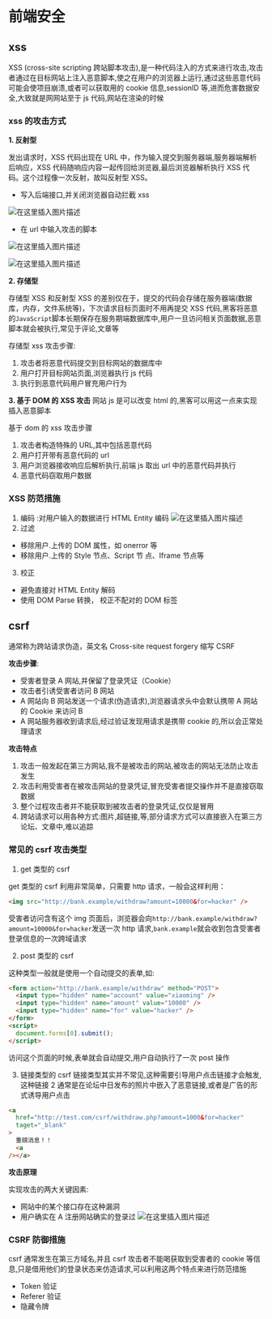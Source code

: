 # 前端安全

## xss

XSS (cross-site scripting 跨站脚本攻击),是一种代码注入的方式来进行攻击,攻击者通过在目标网站上注入恶意脚本,使之在用户的浏览器上运行,通过这些恶意代码可能会使项目崩溃,或者可以获取用的 cookie 信息,sessionID 等,进而危害数据安全,大致就是网网站至于 js 代码,网站在渲染的时候

### xss 的攻击方式

**1. 反射型**

发出请求时，XSS 代码出现在 URL 中，作为输入提交到服务器端,服务器端解析后响应，XSS 代码随响应内容一起传回给浏览器,最后浏览器解析执行 XSS 代码。这个过程像一次反射，故叫反射型 XSS。

- 写入后端接口,并关闭浏览器自动拦截 xss

![在这里插入图片描述](https://img-blog.csdnimg.cn/20200330225133320.png?x-oss-process=image/watermark,type_ZmFuZ3poZW5naGVpdGk,shadow_10,text_aHR0cHM6Ly9ibG9nLmNzZG4ubmV0L3B6MTAyMQ==,size_16,color_FFFFFF,t_70)

- 在 url 中输入攻击的脚本

![在这里插入图片描述](https://img-blog.csdnimg.cn/2020033022494918.png?x-oss-process=image/watermark,type_ZmFuZ3poZW5naGVpdGk,shadow_10,text_aHR0cHM6Ly9ibG9nLmNzZG4ubmV0L3B6MTAyMQ==,size_16,color_FFFFFF,t_70)

![在这里插入图片描述](https://img-blog.csdnimg.cn/20200330225041532.png?x-oss-process=image/watermark,type_ZmFuZ3poZW5naGVpdGk,shadow_10,text_aHR0cHM6Ly9ibG9nLmNzZG4ubmV0L3B6MTAyMQ==,size_16,color_FFFFFF,t_70)

**2. 存储型**

存储型 XSS 和反射型 XSS 的差别仅在于，提交的代码会存储在服务器端(数据库，内存，文件系统等)，下次请求目标页面时不用再提交 XSS 代码,黑客将恶意的`JavaScript`脚本长期保存在服务期端数据库中,用户一旦访问相关页面数据,恶意脚本就会被执行,常见于评论,文章等

存储型 xss 攻击步骤:

1. 攻击者将恶意代码提交到目标网站的数据库中
2. 用户打开目标网站页面,浏览器执行 js 代码
3. 执行到恶意代码用户冒充用户行为

**3. 基于 DOM 的 XSS 攻击**
网站 js 是可以改变 html 的,黑客可以用这一点来实现插入恶意脚本

基于 dom 的 xss 攻击步骤

1. 攻击者构造特殊的 URL,其中包括恶意代码
2. 用户打开带有恶意代码的 url
3. 用户浏览器接收响应后解析执行,前端 js 取出 url 中的恶意代码并执行
4. 恶意代码窃取用户数据

### XSS 防范措施

1. 编码 :对用户输入的数据进行 HTML Entity 编码
   ![在这里插入图片描述](https://img-blog.csdnimg.cn/20200330230128505.png?x-oss-process=image/watermark,type_ZmFuZ3poZW5naGVpdGk,shadow_10,text_aHR0cHM6Ly9ibG9nLmNzZG4ubmV0L3B6MTAyMQ==,size_16,color_FFFFFF,t_70)
2. 过滤

- 移除用户.上传的 DOM 属性，如 onerror 等
- 移除用户.上传的 Style 节点、Script 节 点、Iframe 节点等

3. 校正

- 避免直接对 HTML Entity 解码
- 使用 DOM Parse 转换， 校正不配对的 DOM 标签

## csrf

通常称为跨站请求伪造，英文名 Cross-site request forgery 缩写 CSRF

**攻击步骤**:

- 受害者登录 A 网站,并保留了登录凭证（Cookie）
- 攻击者引诱受害者访问 B 网站
- A 网站向 B 网站发送一个请求(伪造请求),浏览器请求头中会默认携带 A 网站的 Cookie 来访问 B
- A 网站服务器收到请求后,经过验证发现用请求是携带 cookie 的,所以会正常处理请求

**攻击特点**

1. 攻击一般发起在第三方网站,我不是被攻击的网站,被攻击的网站无法防止攻击发生
2. 攻击利用受害者在被攻击网站的登录凭证,冒充受害者提交操作并不是直接窃取数据
3. 整个过程攻击者并不能获取到被攻击者的登录凭证,仅仅是冒用
4. 跨站请求可以用各种方式:图片,超链接,等,部分请求方式可以直接嵌入在第三方论坛、文章中,难以追踪

### 常见的 csrf 攻击类型

1. get 类型的 csrf

get 类型的 csrf 利用非常简单，只需要 http 请求，一般会这样利用：

```html
<img src="http://bank.example/withdraw?amount=10000&for=hacker" />
```

受害者访问含有这个 img 页面后，浏览器会向`http://bank.example/withdraw?amount=10000&for=hacker`发送一次 http 请求,`bank.example`就会收到包含受害者登录信息的一次跨域请求

2. post 类型的 csrf

这种类型一般就是使用一个自动提交的表单,如:

```html
<form action="http://bank.example/withdraw" method="POST">
  <input type="hidden" name="account" value="xiaoming" />
  <input type="hidden" name="amount" value="10000" />
  <input type="hidden" name="for" value="hacker" />
</form>
<script>
  document.forms[0].submit();
</script>
```

访问这个页面的时候,表单就会自动提交,用户自动执行了一次 post 操作

3. 链接类型的 csrf
   链接类型其实并不常见,这种需要引导用户点击链接才会触发,这种链接 2 通常是在论坛中日发布的照片中嵌入了恶意链接,或者是广告的形式诱导用户点击

```html
<a
  href="http://test.com/csrf/withdraw.php?amount=1000&for=hacker"
  taget="_blank"
>
  重磅消息！！
  <a
/></a>
```

**攻击原理**

实现攻击的两大关键因素:

- 网站中的某个接口存在这种漏洞
- 用户确实在 A 注册网站确实的登录过
  ![在这里插入图片描述](https://img-blog.csdnimg.cn/20200330221721613.png?x-oss-process=image/watermark,type_ZmFuZ3poZW5naGVpdGk,shadow_10,text_aHR0cHM6Ly9ibG9nLmNzZG4ubmV0L3B6MTAyMQ==,size_16,color_FFFFFF,t_70)

### CSRF 防御措施

csrf 通常发生在第三方域名,并且 csrf 攻击者不能喝获取到受害者的 cookie 等信息,只是借用他们的登录状态来仿造请求,可以利用这两个特点来进行防范措施

- Token 验证
- Referer 验证
- 隐藏令牌
